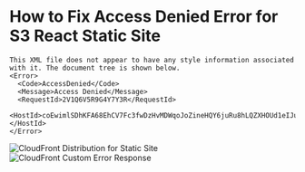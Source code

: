 # How to Fix Access Denied Error for S3 React Static Site

```
This XML file does not appear to have any style information associated with it. The document tree is shown below.
<Error>
  <Code>AccessDenied</Code>
  <Message>Access Denied</Message>
  <RequestId>2V1Q6V5R9G4Y7Y3R</RequestId>
  <HostId>coEwimlSDhKFA68EhCV7Fc3fwDzHvMDWqoJoZineHQY6juRu8hLQZXHOUd1eIJujChccsbu9RWg=</HostId>
</Error>
```

<img src="https://s3.amazonaws.com/blog.timpile.io/images/cloudfront-distribution.png" alt="CloudFront Distribution for Static Site"/>

<img src="https://s3.amazonaws.com/blog.timpile.io/images/cloudfront-custom-error-response.png" alt="CloudFront Custom Error Response"/>
